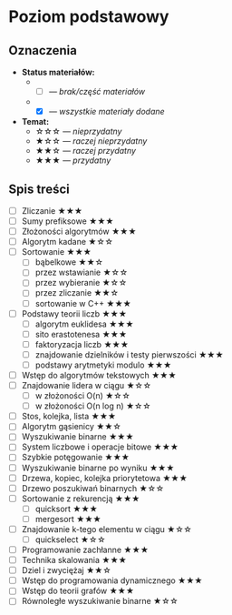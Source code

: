 # Poziom podstawowy
## Oznaczenia
- **Status materiałów:**
  - - [ ] — *brak/część materiałów*
  - - [X] — *wszystkie materiały dodane*
- **Temat:**
  - ☆☆☆ — *nieprzydatny*
  - ★☆☆ — *raczej nieprzydatny*
  - ★★☆ — *raczej przydatny*
  - ★★★ — *przydatny*
## Spis treści
- [ ] Zliczanie ★★★
- [ ] Sumy prefiksowe ★★★
- [ ] Złożoności algorytmów ★★★
- [ ] Algorytm kadane ★☆☆
- [ ] Sortowanie ★★★
    - [ ] bąbelkowe ★★☆
    - [ ] przez wstawianie ★☆☆
    - [ ] przez wybieranie ★☆☆
    - [ ] przez zliczanie ★★☆
    - [ ] sortowanie w C++ ★★★
- [ ] Podstawy teorii liczb ★★★
    - [ ] algorytm euklidesa ★★★
    - [ ] sito erastotenesa ★★★
    - [ ] faktoryzacja liczb ★★★
    - [ ] znajdowanie dzielników i testy pierwszości ★★★
    - [ ] podstawy arytmetyki modulo ★★★
- [ ] Wstęp do algorytmów tekstowych ★★★
- [ ] Znajdowanie lidera w ciągu ★☆☆
    - [ ] w złożoności O(n) ★☆☆
    - [ ] w złożoności O(n log n) ★☆☆
- [ ] Stos, kolejka, lista ★★★
- [ ] Algorytm gąsienicy ★★☆
- [ ] Wyszukiwanie binarne ★★★
- [ ] System liczbowe i operacje bitowe ★★★
- [ ] Szybkie potęgowanie ★★★
- [ ] Wyszukiwanie binarne po wyniku ★★★
- [ ] Drzewa, kopiec, kolejka priorytetowa ★★★
- [ ] Drzewo poszukiwań binarnych ★☆☆
- [ ] Sortowanie z rekurencją ★★★
    - [ ] quicksort ★★★
    - [ ] mergesort ★★★
- [ ] Znajdowanie k-tego elementu w ciągu ★☆☆
  - [ ] quickselect ★☆☆
- [ ] Programowanie zachłanne ★★★
- [ ] Technika skalowania ★★★
- [ ] Dziel i zwyciężaj ★★☆
- [ ] Wstęp do programowania dynamicznego ★★★
- [ ] Wstęp do teorii grafów ★★★
- [ ] Równoległe wyszukiwanie binarne ★☆☆
